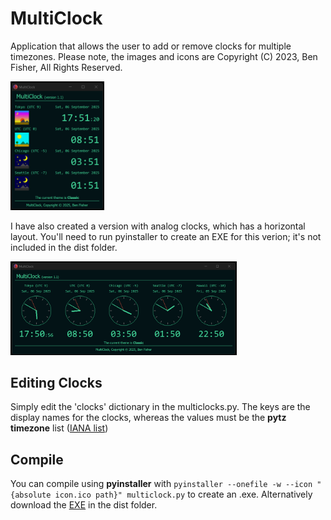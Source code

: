# MultiClock

Application that allows the user to add or remove clocks for multiple timezones. Please note, the images and icons are Copyright (C) 2023, Ben Fisher, All Rights Reserved.

<img src="screenshot.png" width="150px">

I have also created a version with analog clocks, which has a horizontal layout. You'll need to run pyinstaller to create an EXE for this verion; it's not included in the dist folder.

<img src="screenshot_analog.png" height="150px">


## Editing Clocks

Simply edit the 'clocks' dictionary in the multiclocks.py. The keys are the display names for the clocks, whereas the values must be the **pytz timezone** list (<a href="https://en.wikipedia.org/wiki/List_of_tz_database_time_zones" target="_blank">IANA list</a>)

## Compile

You can compile using **pyinstaller** with ```pyinstaller --onefile -w --icon "{absolute icon.ico path}" multiclock.py``` to create an .exe. Alternatively download the [EXE](/dist/) in the dist folder.